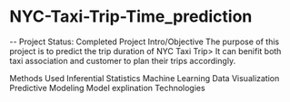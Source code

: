 # NYC-Taxi-Trip-Time_prediction
-- Project Status: Completed
Project Intro/Objective
The purpose of this project is to predict the trip duration of NYC Taxi Trip> It can benifit both taxi association and customer to plan their trips accordingly.

Methods Used
Inferential Statistics
Machine Learning
Data Visualization
Predictive Modeling
Model explination
Technologies
